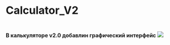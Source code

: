 # Calculator_V2
<h1></h1>
<b>В калькуляторе v2.0 добавлин графический интерфейс</b> 
<img src = "https://i.imgur.com/CYgR3RB.png" /img>
